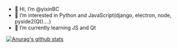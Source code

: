 - 👋 Hi, I’m @yixinBC
- 👀 I’m interested in Python and JavaScript(django, electron, node, pyside2(Qt)....)
- 🌱 I’m currently learning JS and Qt
<!---
- 💞️ I’m looking to collaborate on ...
- 📫 How to reach me ...
--->

<!---
yixinBC/yixinBC is a ✨ special ✨ repository because its `README.md` (this file) appears on your GitHub profile.
You can click the Preview link to take a look at your changes.
--->
[![Anurag's github stats](https://github-readme-stats.vercel.app/api?username=yixinBC)](https://github.com/anuraghazra/github-readme-stats)
